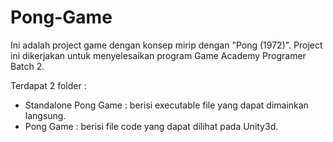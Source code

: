 # Pong-Game

Ini adalah project game dengan konsep mirip dengan "Pong (1972)".
Project ini dikerjakan untuk menyelesaikan program Game Academy Programer Batch 2.

Terdapat 2 folder :
- Standalone Pong Game : berisi executable file yang dapat dimainkan langsung.
- Pong Game : berisi file code yang dapat dilihat pada Unity3d.
